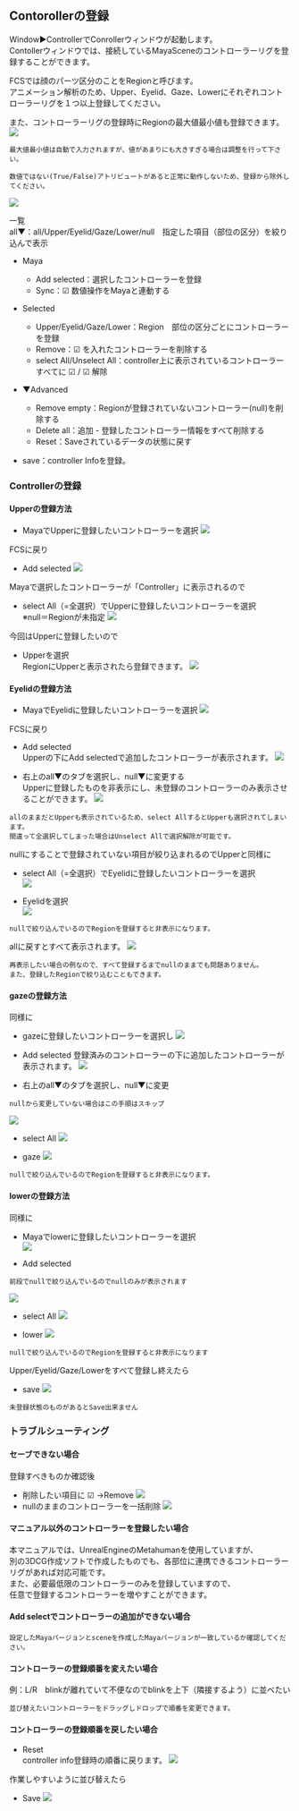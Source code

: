 ## Contorollerの登録

Window▶ControllerでConrollerウィンドウが起動します。  
Contollerウィンドウでは、接続しているMayaSceneのコントローラーリグを登録することができます。

FCSでは顔のパーツ区分のことをRegionと呼びます。  
アニメーション解析のため、Upper、Eyelid、Gaze、Lowerにそれぞれコントローラーリグを１つ以上登録してください。  

また、コントローラーリグの登録時にRegionの最大値最小値も登録できます。
![](images/C001.png)


```{note}
最大値最小値は自動で入力されますが、値があまりにも大きすぎる場合は調整を行って下さい。  
```
```{warning}
数値ではない(True/False)アトリビュートがあると正常に動作しないため、登録から除外してください。
```

![](images/C002.png)

一覧  
all▼：all/Upper/Eyelid/Gaze/Lower/null　指定した項目（部位の区分）を絞り込んで表示  

- Maya
  - Add selected：選択したコントローラーを登録
  - Sync：☑ 数値操作をMayaと連動する

- Selected
  - Upper/Eyelid/Gaze/Lower：Region　部位の区分ごとにコントローラーを登録
  - Remove：☑ を入れたコントローラーを削除する
  - select All/Unselect All：controller上に表示されているコントローラーすべてに ☑ / ☑ 解除 

- ▼Advanced
  - Remove empty：Regionが登録されていないコントローラー(null)を削除する
  - Delete all：追加 - 登録したコントローラー情報をすべて削除する
  - Reset：Saveされているデータの状態に戻す

- save：controller Infoを登録。

### Controllerの登録

#### Upperの登録方法 

 - MayaでUpperに登録したいコントローラーを選択
![](images/image36.png)

FCSに戻り  
 - Add selected
![](images/C003.png)

Mayaで選択したコントローラーが「Controller」に表示されるので  
 - select All（=全選択）でUpperに登録したいコントローラーを選択  
※null＝Regionが未指定
![](images/C004.png)

今回はUpperに登録したいので  
 - Upperを選択  
RegionにUpperと表示されたら登録できます。
![](images/C005.png)

#### Eyelidの登録方法

 - MayaでEyelidに登録したいコントローラーを選択
![](images/image49.png)

FCSに戻り  
 - Add selected  
Upperの下にAdd selectedで追加したコントローラーが表示されます。
![](images/C006.png)

 - 右上のall▼のタブを選択し、null▼に変更する  
Upperに登録したものを非表示にし、未登録のコントローラーのみ表示させることができます。
![](images/C007.png)

```{note}
allのままだとUpperも表示されているため、select AllするとUpperも選択されてしまいます。  
間違って全選択してしまった場合はUnselect Allで選択解除が可能です。
```

nullにすることで登録されていない項目が絞り込まれるのでUpperと同様に  
 - select All（=全選択）でEyelidに登録したいコントローラーを選択    
![](images/C008.png)

 - Eyelidを選択  
![](images/C009.png)
```{note}
nullで絞り込んでいるのでRegionを登録すると非表示になります。
```

allに戻すとすべて表示されます。
![](images/C010.png)

```{note}
再表示したい場合の例なので、すべて登録するまでnullのままでも問題ありません。  
また、登録したRegionで絞り込むこともできます。
```

#### gazeの登録方法

同様に  
 - gazeに登録したいコントローラーを選択し
![](images/image47.png)

 - Add selected
登録済みのコントローラーの下に追加したコントローラーが表示されます。
![](images/C011.png)

 - 右上のall▼のタブを選択し、null▼に変更
```{note}
nullから変更していない場合はこの手順はスキップ
```
![](images/C012.png)

 - select All
![](images/C013.png)

 - gaze
![](images/C014.png)
```{note}
nullで絞り込んでいるのでRegionを登録すると非表示になります。
```

#### lowerの登録方法

同様に  
 - Mayaでlowerに登録したいコントローラーを選択  
![](images/image60.png)

 - Add selected
```{note}
前段でnullで絞り込んでいるのでnullのみが表示されます
```
![](images/C015.png)

 - select All
![](images/C016.png)

 - lower
![](images/C017.png)
```{note}
nullで絞り込んでいるのでRegionを登録すると非表示になります
```

Upper/Eyelid/Gaze/Lowerをすべて登録し終えたら  
 - save
![](images/C018.png)

```{warning}
未登録状態のものがあるとSave出来ません
```

### トラブルシューティング

#### セーブできない場合

登録すべきものか確認後
 - 削除したい項目に ☑ →Remove
![](images/C019.png)
 - nullのままのコントローラーを一括削除
![](images/C020.png)

#### マニュアル以外のコントローラーを登録したい場合
本マニュアルでは、UnrealEngineのMetahumanを使用していますが、  
別の3DCG作成ソフトで作成したものでも、各部位に連携できるコントローラーリグがあれば対応可能です。  
また、必要最低限のコントローラーのみを登録していますので、  
任意で登録するコントローラーを増やすことができます。


#### Add selectでコントローラーの追加ができない場合
```{warning} 
設定したMayaバージョンとsceneを作成したMayaバージョンが一致しているか確認してください。
```
#### コントローラーの登録順番を変えたい場合

例：L/R　blinkが離れていて不便なのでblinkを上下（隣接するよう）に並べたい
```{note}
並び替えたいコントローラーをドラッグしドロップで順番を変更できます。  
```
#### コントローラーの登録順番を戻したい場合
 
 - Reset  
controller info登録時の順番に戻ります。
![](images/C021.png)

作業しやすいように並び替えたら  
 - Save
![](images/C018.png)
